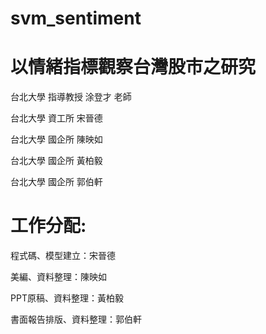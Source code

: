 # svm_sentiment
# 以情緒指標觀察台灣股市之研究

台北大學 指導教授 涂登才 老師

台北大學 資工所 宋晉德

台北大學 國企所 陳映如

台北大學 國企所 黃柏毅

台北大學 國企所 郭伯軒

# 工作分配:

程式碼、模型建立：宋晉德

美編、資料整理：陳映如

PPT原稿、資料整理：黃柏毅

書面報告排版、資料整理：郭伯軒


